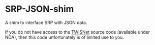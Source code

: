 SRP-JSON-shim
=============

A shim to interface SRP with JSON data.

If you do not have access to the [TWISNet](http://twisnet.eu/) source code (available under NDA), then this code unfortunately is of limited use to you.
